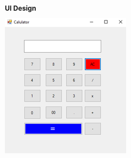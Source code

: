 ## UI Design


<img  src="https://github.com/piyushnanwani/calculator-using-c-sharp/blob/master/calc.png">
